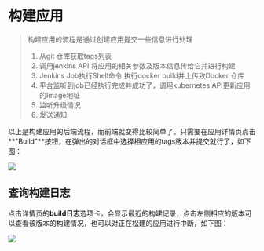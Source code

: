 # 构建应用

> 构建应用的流程是通过创建应用提交一些信息进行处理
>
> 1. 从git 仓库获取tags列表
> 2. 调用jenkins API 将应用的相关参数及版本信息传给它并进行构建
> 3. Jenkins Job执行Shell命令 执行docker build并上传致Docker 仓库
> 4. 平台监听到job已经执行完成并成功了，调用kubernetes API更新应用的Image地址
> 5. 监听升级情况
> 6. 发送通知

以上是构建应用的后端流程，而前端就变得比较简单了。只需要在应用详情页点击**"Build"**按钮，在弹出的对话框中选择相应用的tags版本并提交就行了，如下图：

![](http://source.qiniu.cnd.nsini.com/images/2019/08/6b/72/b8/20190808-1f90194b4d328bd7b2e965637226be9d.jpeg?imageView2/2/w/1280/interlace/0/q/70)

## 查询构建日志

点击详情页的**build日志**选项卡，会显示最近的构建记录，点击左侧相应的版本可以查看该版本的构建情况，也可以对正在松建的应用进行中断，如下图：

![](http://source.qiniu.cnd.nsini.com/images/2019/08/9a/41/01/20190808-453af40f44721bfa01946be041a9a6f8.jpeg?imageView2/2/w/1280/interlace/0/q/70)